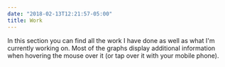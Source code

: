 ```yaml
---
date: "2018-02-13T12:21:57-05:00"
title: Work
---
```

In this section you can find all the work I have done as well as what I'm currently working on. Most of the graphs display additional information when hovering the mouse over it (or tap over it with your mobile phone). 